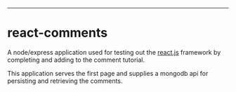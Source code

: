 ----------


react-comments
==============

A node/express application used for testing out the [react.js][1] framework by completing and adding to the comment tutorial.

This application serves the first page and supplies a mongodb api for persisting and retrieving the comments.


  [1]: http://facebook.github.io/react/

